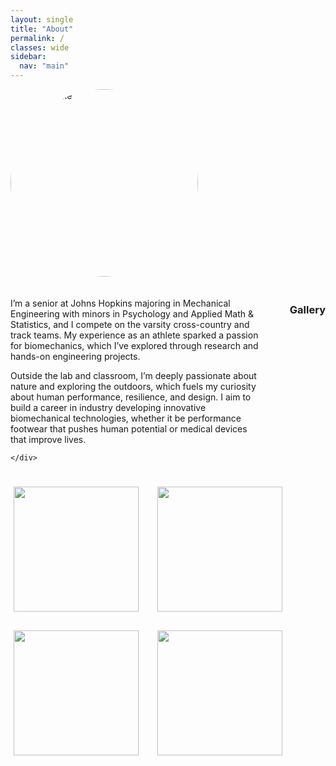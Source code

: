 ```yaml
---
layout: single
title: "About"
permalink: /
classes: wide
sidebar:
  nav: "main"
---
```


<div style="display:flex; align-items:flex-start; gap:20px; flex-wrap:wrap;">
  <img src="{{ '/assets/images/IMG_3989.jpg' | relative_url }}"
     alt="Photo of me"
     style="width:300px; height:300px; object-fit:cover; border-radius:50%; overflow:hidden;">



  <div style="flex:1; min-width:260px;">
    <p>
      I’m a senior at Johns Hopkins majoring in Mechanical Engineering with minors in
      Psychology and Applied Math & Statistics, and I compete on the varsity cross-country
      and track teams. My experience as an athlete sparked a passion for biomechanics, which I’ve explored
      through research and hands-on engineering projects.
    </p>
    <p>
      Outside the lab and classroom, I’m deeply passionate about nature and exploring the outdoors, which
      fuels my curiosity about human performance, resilience, and design. I aim to build a career in industry developing
      innovative biomechanical technologies, whether it be performance footwear that pushes human potential or medical
      devices that improve lives.
    </p>
        
    </div>
</div>


---

### Gallery

<img src="{{ '/assets/images/IMG_0040.JPG' | relative_url }}" style="width:200px; height:200px; object-fit:cover; margin:5px;">
<img src="{{ '/assets/images/IMG_0496.jpg' | relative_url }}" style="width:200px; height:200px; object-fit:cover; margin:5px;">
<img src="{{ '/assets/images/IMG_6609.JPG' | relative_url }}" style="width:200px; height:200px; object-fit:cover; margin:5px;">
<img src="{{ '/assets/images/IMG_7506.jpg' | relative_url }}" style="width:200px; height:200px; object-fit:cover; margin:5px;">

